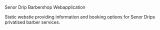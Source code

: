 Senor Drip Barbershop Webapplication

Static webstie providing information and booking options for Senor Drips privatised barber services.
